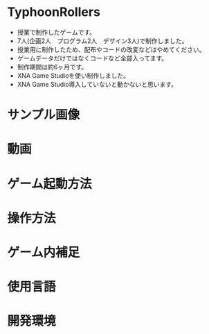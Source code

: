 # TyphoonRollers
- 授業で制作したゲームです。
- 7人(企画2人　プログラム2人　デザイン3人)で制作しました。
- 授業用に制作したため、配布やコードの改変などはやめてください。
- ゲームデータだけではなくコードなど全部入ってます。
- 制作期間は約6ヶ月です。
- XNA Game Studioを使い制作しました。
- XNA Game Studio導入していないと動かないと思います。

# サンプル画像


# 動画

# ゲーム起動方法

# 操作方法

# ゲーム内補足

# 使用言語

# 開発環境
